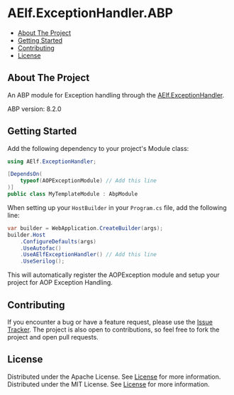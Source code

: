 # AElf.ExceptionHandler.ABP

- [About The Project](#about-the-project)
- [Getting Started](#getting-started)
- [Contributing](#contributing)
- [License](#license)

## About The Project

An ABP module for Exception handling through the [AElf.ExceptionHandler](https://www.nuget.org/packages/AElf.ExceptionHandler).

ABP version: 8.2.0

## Getting Started

Add the following dependency to your project's Module class:

```cs
using AElf.ExceptionHandler;

[DependsOn(
    typeof(AOPExceptionModule) // Add this line
)]
public class MyTemplateModule : AbpModule
```

When setting up your `HostBuilder` in your `Program.cs` file, add the following line:

```cs
var builder = WebApplication.CreateBuilder(args);
builder.Host
    .ConfigureDefaults(args)
    .UseAutofac()
    .UseAElfExceptionHandler() // Add this line
    .UseSerilog();
```

This will automatically register the AOPException module and setup your project for AOP Exception Handling.

## Contributing

If you encounter a bug or have a feature request, please use the [Issue Tracker](https://github.com/AElfProject/aelf-dapp-factory/issues/new). The project is also open to contributions, so feel free to fork the project and open pull requests.

## License

Distributed under the Apache License. See [License](LICENSE) for more information.
Distributed under the MIT License. See [License](LICENSE) for more information.
